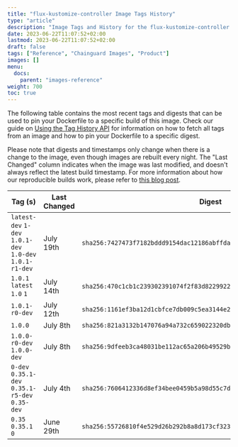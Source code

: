 ```yaml
---
title: "flux-kustomize-controller Image Tags History"
type: "article"
description: "Image Tags and History for the flux-kustomize-controller Chainguard Image"
date: 2023-06-22T11:07:52+02:00
lastmod: 2023-06-22T11:07:52+02:00
draft: false
tags: ["Reference", "Chainguard Images", "Product"]
images: []
menu:
  docs:
    parent: "images-reference"
weight: 700
toc: true
---
```


The following table contains the most recent tags and digests that can be used to pin your Dockerfile to a specific build of this image. Check our guide on [Using the Tag History API](/chainguard/chainguard-images/using-the-tag-history-api/) for information on how to fetch all tags from an image and how to pin your Dockerfile to a specific digest.

Please note that digests and timestamps only change when there is a change to the image, even though images are rebuilt every night. The "Last Changed" column indicates when the image was last modified, and doesn't always reflect the latest build timestamp. For more information about how our reproducible builds work, please refer to [this blog post](https://www.chainguard.dev/unchained/reproducing-chainguards-reproducible-image-builds).

| Tag (s)                                                    | Last Changed | Digest                                                                    |
|------------------------------------------------------------|--------------|---------------------------------------------------------------------------|
|  `latest-dev` `1-dev` `1.0.1-dev` `1.0-dev` `1.0.1-r1-dev` | July 19th    | `sha256:7427473f7182bddd9154dac12186abffda3f3dbf1c8431e095fde5b92c045683` |
|  `1.0.1` `latest` `1.0` `1`                                | July 14th    | `sha256:470c1cb1c239302391074f2f83d8229922a510b42e15e85fadfc0f59acee2f63` |
|  `1.0.1-r0-dev`                                            | July 12th    | `sha256:1161ef3ba12d1cbfce7db009c5ea3144e299a514e6ef085c1e881a3820b8a249` |
|  `1.0.0`                                                   | July 8th     | `sha256:821a3132b147076a94a732c659022320db6e431356d93198e15cf9d0faf92acf` |
|  `1.0.0-r0-dev` `1.0.0-dev`                                | July 8th     | `sha256:9dfeeb3ca48031be112ac65a206b49529be58420fe558cfcfdae2bb2e184dc3c` |
|  `0-dev` `0.35.1-dev` `0.35.1-r5-dev` `0.35-dev`           | July 4th     | `sha256:7606412336d8ef34bee0459b5a98d55c7d630445fb4f0628ecbc29f96450c3cf` |
|  `0.35` `0.35.1` `0`                                       | June 29th    | `sha256:55726810f4e529d26b292b8a8d173cf3236b963609cd703b06ad4f51281098e0` |
